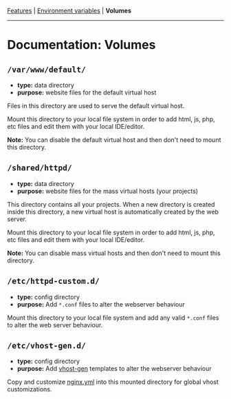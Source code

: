 [Features](features.md) |
[Environment variables](environment-variables.md) |
**Volumes**

---

# Documentation: Volumes


## `/var/www/default/`

* **type:** data directory
* **purpose:** website files for the default virtual host

Files in this directory are used to serve the default virtual host.

Mount this directory to your local file system in order to add html, js, php, etc files and edit them with your local IDE/editor.

**Note:** You can disable the default virtual host and then don't need to mount this directory.


## `/shared/httpd/`

* **type:** data directory
* **purpose:** website files for the mass virtual hosts (your projects)

This directory contains all your projects. When a new directory is created inside this directory, a new virtual host is automatically created by the web server.

Mount this directory to your local file system in order to add html, js, php, etc files and edit them with your local IDE/editor.

**Note:** You can disable mass virtual hosts and then don't need to mount this directory.


## `/etc/httpd-custom.d/`

* **type:** config directory
* **purpose:** Add `*.conf` files to alter the webserver behaviour

Mount this directory to your local file system and add any valid `*.conf` files to alter the web server behaviour.


## `/etc/vhost-gen.d/`

* **type:** config directory
* **purpose:** Add [vhost-gen](https://github.com/devilbox/vhost-gen) templates to alter the webserver behaviour

Copy and customize [nginx.yml](https://github.com/devilbox/vhost-gen/blob/master/etc/templates/nginx.yml) into this mounted directory for global vhost customizations.
